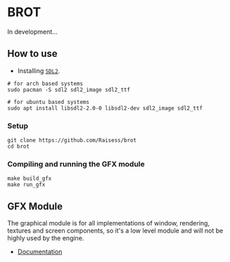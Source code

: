 # BROT

In development...

## How to use

- Installing [`SDL2`](https://www.libsdl.org/download-2.0.php).

```shell
# for arch based systems
sudo pacman -S sdl2 sdl2_image sdl2_ttf

# for ubuntu based systems
sudo apt install libsdl2-2.0-0 libsdl2-dev sdl2_image sdl2_ttf
```

### Setup

```shell
git clone https://github.com/Raisess/brot
cd brot
```

### Compiling and running the GFX module

```shell
make build_gfx
make run_gfx
```

## GFX Module

The graphical module is for all implementations of window, rendering, textures and screen components, 
so it's a low level module and will not be highly used by the engine.

- [Documentation](./docs/gfx.md)
